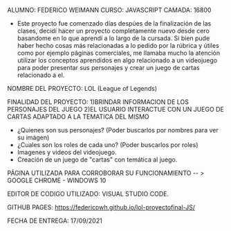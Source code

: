 ALUMNO: FEDERICO WEIMANN
CURSO: JAVASCRIPT
CAMADA: 16800

- Este proyecto fue comenzado días despúes de la finalización de las clases, decidí hacer un proyecto completamente nuevo desde cero basandome en lo que aprendí a lo largo de la cursada. Si bien pude haber hecho cosas más relacionadas a lo pedido por la rúbrica y útiles como por ejemplo páginas comerciales, me llamaba mucho la atención utilizar los conceptos aprendidos en algo relacionado a un videojuego para poder presentar sus personajes y crear un juego de cartas relacionado a el.

NOMBRE DEL PROYECTO: LOL (League of Legends)

FINALIDAD DEL PROYECTO: 
1)BRINDAR INFORMACION DE LOS PERSONAJES DEL JUEGO 
2)EL USUARIO INTERACTUE CON UN JUEGO DE CARTAS ADAPTADO A LA TEMATICA DEL MISMO

- ¿Quienes son sus personajes? (Poder buscarlos por nombres para ver su imágen)
- ¿Cuales son los roles de cada uno? (Poder buscarlos por roles)
- Imagenes y videos del videojuego.
- Creación de un juego de "cartas" con temática al juego.

PÁGINA UTILIZADA PARA CORROBORAR SU FUNCIONAMIENTO -- > GOOGLE CHROME - WINDOWS 10

EDITOR DE CODIGO UTILIZADO: VISUAL STUDIO CODE.

GITHUB PAGES: https://federicowh.github.io/lol-proyectofinal-JS/

FECHA DE ENTREGA: 17/09/2021